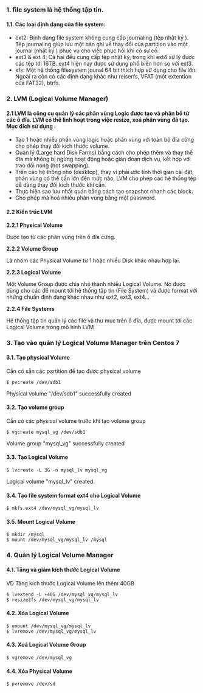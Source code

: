 ### 1. file system là hệ thống tập tin.

#### 1.1. Các loại định dạng của file system:
- ext2: Định dạng file system không cung cấp journaling (tệp nhật ký ). Tệp journaling giúp lưu một bản ghi về thay đổi của partition vào một journal (nhật ký ) phục vụ cho việc phục hồi khi có sự cố.
- ext3 & ext 4: Cả hai đều cung cấp tệp nhật ký, trong khi ext4 xử lý được các tệp tới 16TB. ext4 hiện nay được sử dụng phổ biến hơn so với ext3.
- xfs: Một hệ thống filesystem jounal 64 bit thích hợp sử dụng cho file lớn.
Ngoài ra còn có các định dạng khác như reiserfs, VFAT (một extention của FAT32), btrfs.

### 2. LVM (Logical Volume Manager)
#### 2.1 LVM là công cụ quản lý các phân vùng Logic được tạo và phân bổ từ các ổ đĩa. LVM có thể linh hoạt trong việc resize, xoá phân vùng đã tạo. Mục đích sử dụng :

- Tạo 1 hoặc nhiều phần vùng logic hoặc phân vùng với toàn bộ đĩa cứng cho phép thay đổi kích thước volume.
- Quản lý (Large hard Disk Farms) bằng cách cho phép thêm và thay thế đĩa mà không bị ngừng hoạt động hoặc gián đoạn dịch vụ, kết hợp với trao đổi nóng (hot swapping).
- Trên các hệ thống nhỏ (desktop), thay vì phải ước tính thời gian cài đặt, phân vùng có thể cần lớn đến mức nào, LVM cho phép các hệ thống tệp dễ dàng thay đổi kích thước khi cần.
- Thực hiện sao lưu nhất quán bằng cách tạo snapshot nhanh các block.
- Cho phép mã hoá nhiều phân vùng bằng một password.

#### 2.2 Kiến trúc LVM

**2.2.1 Physical Volume**

Được tạo từ các phân vùng trên ổ đĩa cứng.

**2.2.2 Volume Group**

Là nhóm các Physical Volume từ 1 hoặc nhiều Disk khác nhau hợp lại.

**2.2.3 Logical Volume**

Một Volume Group được chia nhỏ thành nhiều Logical Volume. Nó được dùng cho các để mount tới hệ thống tập tin (File System) và được format với những chuẩn định dạng khác nhau như ext2, ext3, ext4…

**2.2.4 File Systems**

Hệ thống tập tin quản lý các file và thư mục trên ổ đĩa, được mount tới các Logical Volume trong mô hình LVM

### 3. Tạo vào quản lý Logical Volume Manager trên Centos 7
#### 3.1. Tạo physical Volume
Cần có sẵn các partition để tạo được physical volume
```
$ pvcreate /dev/sdb1
```
Physical volume "/dev/sdb1" successfully created
#### 3.2. Tạo volume group
Cần có các physical volume trước khi tạo volume group
```
$ vgcreate mysql_vg /dev/sdb1
```
Volume group "mysql_vg" successfully created
#### 3.3. Tạo Logical Volume
```
$ lvcreate -L 3G -n mysql_lv mysql_vg
```
Logical volume "mysql_lv" created.
#### 3.4. Tạo file system format ext4 cho Logical Volume
```
$ mkfs.ext4 /dev/mysql_vg/mysql_lv
```
#### 3.5. Mount Logical Volume
```
$ mkdir /mysql
$ mount /dev/mysql_vg/mysql_lv /mysql
```
### 4. Quản lý Logical Volume Manager
#### 4.1. Tăng và giảm kích thước Logical Volume
VD Tăng kích thước Logical Volume lên thêm 40GB
```
$ lvextend -L +40G /dev/mysql_vg/mysql_lv
$ resize2fs /dev/mysql_vg/mysql_lv
```
#### 4.2. Xóa Logical Volume
```
$ umount /dev/mysql_vg/mysql_lv
$ lvremove /dev/mysql_vg/mysql_lv
```
#### 4.3. Xoá Logical Volume Group
```
$ vgremove /dev/mysql_vg
```
#### 4.4. Xóa Physical Volume
```
$ pvremove /dev/sd
```
